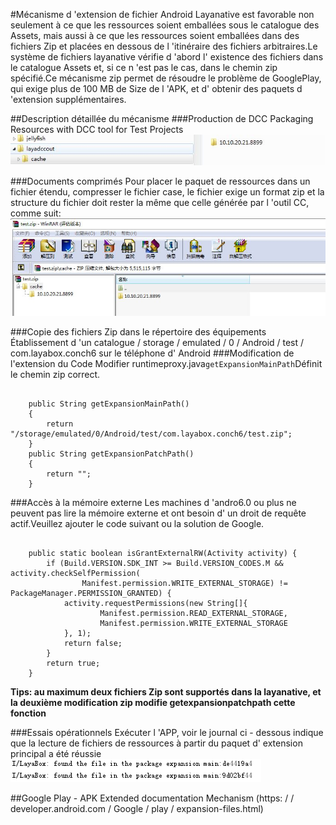 #Mécanisme d 'extension de fichier Android
Layanative est favorable non seulement à ce que les ressources soient emballées sous le catalogue des Assets, mais aussi à ce que les ressources soient emballées dans des fichiers Zip et placées en dessous de l 'itinéraire des fichiers arbitraires.Le système de fichiers layanative vérifie d 'abord l' existence des fichiers dans le catalogue Assets et, si ce n 'est pas le cas, dans le chemin zip spécifié.Ce mécanisme zip permet de résoudre le problème de GooglePlay, qui exige plus de 100 MB de Size de l 'APK, et d' obtenir des paquets d 'extension supplémentaires.

##Description détaillée du mécanisme
###Production de DCC
Packaging Resources with DCC tool for Test Projects
![图1](img/1.jpg)    

###Documents comprimés
Pour placer le paquet de ressources dans un fichier étendu, compresser le fichier case, le fichier exige un format zip et la structure du fichier doit rester la même que celle générée par l 'outil CC, comme suit:
![图1](img/2.jpg)  

###Copie des fichiers Zip dans le répertoire des équipements
Établissement d 'un catalogue / storage / emulated / 0 / Android / test / com.layabox.conch6 sur le téléphone d' Android
###Modification de l'extension du Code
Modifier runtimeproxy.java`getExpansionMainPath`Définit le chemin zip correct.

```

    public String getExpansionMainPath()
    {
        return "/storage/emulated/0/Android/test/com.layabox.conch6/test.zip";
    }
    public String getExpansionPatchPath()
    {
        return "";
    } 
```

###Accès à la mémoire externe
Les machines d 'andro6.0 ou plus ne peuvent pas lire la mémoire externe et ont besoin d' un droit de requête actif.Veuillez ajouter le code suivant ou la solution de Google.

```

    public static boolean isGrantExternalRW(Activity activity) {
        if (Build.VERSION.SDK_INT >= Build.VERSION_CODES.M && activity.checkSelfPermission(
                Manifest.permission.WRITE_EXTERNAL_STORAGE) != PackageManager.PERMISSION_GRANTED) {
            activity.requestPermissions(new String[]{
                    Manifest.permission.READ_EXTERNAL_STORAGE,
                    Manifest.permission.WRITE_EXTERNAL_STORAGE
            }, 1);
            return false;
        }
        return true;
    }
```

**Tips: au maximum deux fichiers Zip sont supportés dans la layanative, et la deuxième modification zip modifie getexpansionpatchpath cette fonction**

###Essais opérationnels
Exécuter l 'APP, voir le journal ci - dessous indique que la lecture de fichiers de ressources à partir du paquet d' extension principal a été réussie
![图1](img/3.png)  

##Google Play - APK Extended documentation Mechanism
(https: / / developer.android.com / Google / play / expansion-files.html)
